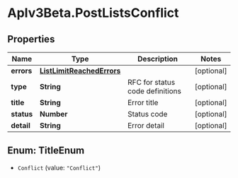 # ApIv3Beta.PostListsConflict

## Properties

Name | Type | Description | Notes
------------ | ------------- | ------------- | -------------
**errors** | [**ListLimitReachedErrors**](ListLimitReachedErrors.md) |  | [optional] 
**type** | **String** | RFC for status code definitions | [optional] 
**title** | **String** | Error title | [optional] 
**status** | **Number** | Status code | [optional] 
**detail** | **String** | Error detail | [optional] 



## Enum: TitleEnum


* `Conflict` (value: `"Conflict"`)




